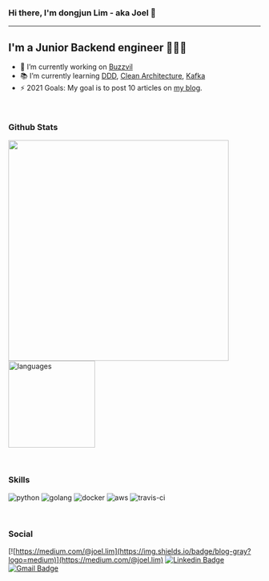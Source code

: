 ### Hi there, I'm dongjun Lim - aka Joel 👋 
---
## I'm a Junior Backend engineer 👨🏻‍💻
- 🔭  I’m currently working on [Buzzvil](https://www.buzzvil.com/ko/main)
- 📚  I’m currently learning [DDD](https://en.wikipedia.org/wiki/Domain-driven_design), [Clean Architecture](https://blog.cleancoder.com/uncle-bob/2012/08/13/the-clean-architecture.html), [Kafka](https://kafka.apache.org/)
- ⚡️  2021 Goals: My goal is to post 10 articles on [my blog](https://medium.com/@joel.lim).

<br>

### Github Stats
<p align="left">
<img src="https://github-readme-stats.dongjunlim.vercel.app/api?username=DongjunLim&count_private=true&show_icons=true" width="440"/> 
<img src="https://github-readme-stats.dongjunlim.vercel.app/api/top-langs/?username=DongjunLim&hide=css,swift&layout=compact&langs_count=8" alt="languages" height="173">
</p>
<br>

### Skills
![python](https://img.shields.io/badge/Python-blue?logo=python&logoColor=white)
![golang](https://img.shields.io/badge/Go-00ADD8?logo=go&logoColor=white)
![docker](https://img.shields.io/badge/Docker-2496ED?logo=docker&logoColor=white)
![aws](https://img.shields.io/badge/AWS-gray?logo=Amazon-AWS&logoColor=white)
![travis-ci](https://img.shields.io/badge/Travis--CI-3EAAAF?logo=Travis-CI&logoColor=white)

<br>

### Social
[![https://medium.com/@joel.lim](https://img.shields.io/badge/blog-gray?logo=medium)](https://medium.com/@joel.lim)
[![Linkedin Badge](https://img.shields.io/badge/-LinkedIn-blue?&logo=Linkedin&logoColor=white)](https://www.linkedin.com/in/dongjun-lim-0441a61b4)
[![Gmail Badge](https://img.shields.io/badge/Gmail-d14836?&logo=Gmail&logoColor=white&link=mailto:lacuna7304@gmail.com)](mailto:lacuna7304@gmail.com)
